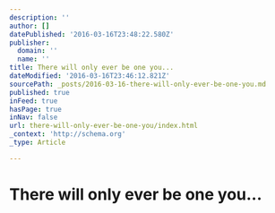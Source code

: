 ```yaml
---
description: ''
author: []
datePublished: '2016-03-16T23:48:22.580Z'
publisher:
  domain: ''
  name: ''
title: There will only ever be one you...
dateModified: '2016-03-16T23:46:12.821Z'
sourcePath: _posts/2016-03-16-there-will-only-ever-be-one-you.md
published: true
inFeed: true
hasPage: true
inNav: false
url: there-will-only-ever-be-one-you/index.html
_context: 'http://schema.org'
_type: Article

---
```

# There will only ever be one you...